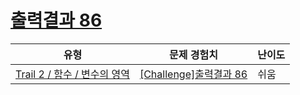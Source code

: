 # [출력결과 86](https://en.codetree.ai/trails/complete/curated-cards/challenge-reading-86)

|유형|문제 경험치|난이도|
|---|---|---|
|[Trail 2 / 함수 / 변수의 영역](https://www.codetree.ai/trail-info/novice-mid/)|[[Challenge]출력결과 86](https://www.codetree.ai/trails/complete/curated-cards/challenge-reading-86/)|쉬움|

